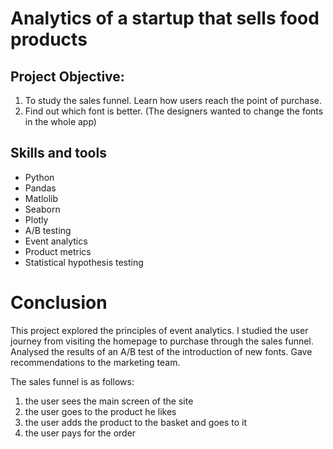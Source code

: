 # Analytics of a startup that sells food products

## Project Objective: 
1. To study the sales funnel. Learn how users reach the point of purchase. 
2. Find out which font is better. (The designers wanted to change the fonts in the whole app)
   
## Skills and tools
- Python
- Pandas
- Matlolib
- Seaborn
- Plotly
- A/B testing
- Event analytics
- Product metrics
- Statistical hypothesis testing

# Conclusion
This project explored the principles of event analytics. I studied the user journey from visiting the homepage to purchase through the sales funnel. Analysed the results of an A/B test of the introduction of new fonts. Gave recommendations to the marketing team.

The sales funnel is as follows: 
1) the user sees the main screen of the site
2) the user goes to the product he likes
3) the user adds the product to the basket and goes to it
4) the user pays for the order

